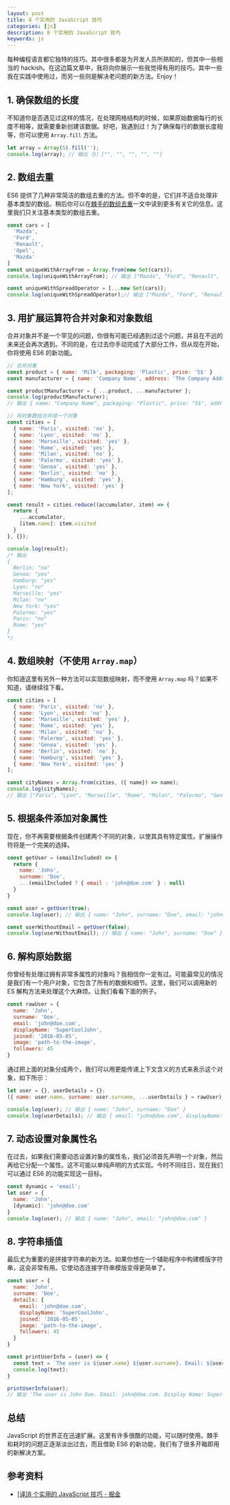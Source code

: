 ```yaml
---
layout: post
title: 8 个实用的 JavaScript 技巧
categories: [js]
description: 8 个实用的 JavaScript 技巧
keywords: js
---
```


每种编程语言都它独特的技巧。其中很多都是为开发人员所熟知的，但其中一些相当的 hackish。在这边篇文章中，我将向你展示一些我觉得有用的技巧。其中一些我在实践中使用过，而另一些则是解决老问题的新方法。Enjoy！

## 1. 确保数组的长度

不知道你是否遇见过这样的情况，在处理网格结构的时候，如果原始数据每行的长度不相等，就需要重新创建该数据。好吧，我遇到过！为了确保每行的数据长度相等，你可以使用 `Array.fill` 方法。

```js
let array = Array(5).fill('');
console.log(array); // 输出（5）["", "", "", "", ""]
```

## 2. 数组去重

ES6 提供了几种非常简洁的数组去重的方法。但不幸的是，它们并不适合处理非基本类型的数组。稍后你可以在[棘手的数组去重](https://devinduct.com/blogpost/17/handling-array-duplicates-can-be-tricky)一文中读到更多有关它的信息。这里我们只关注基本类型的数组去重。

```js
const cars = [
  'Mazda',
  'Ford',
  'Renault',
  'Opel',
  'Mazda'
]
const uniqueWithArrayFrom = Array.from(new Set(cars));
console.log(uniqueWithArrayFrom); // 输出 ["Mazda", "Ford", "Renault", "Opel"]

const uniqueWithSpreadOperator = [...new Set(cars)];
console.log(uniqueWithSpreadOperator);// 输出 ["Mazda", "Ford", "Renault", "Opel"]
```

## 3. 用扩展运算符合并对象和对象数组

合并对象并不是一个罕见的问题，你很有可能已经遇到过这个问题，并且在不远的未来还会再次遇到。不同的是，在过去你手动完成了大部分工作，但从现在开始，你将使用 ES6 的新功能。

```js
// 合并对象
const product = { name: 'Milk', packaging: 'Plastic', price: '5$' }
const manufacturer = { name: 'Company Name', address: 'The Company Address' }

const productManufacturer = { ...product, ...manufacturer };
console.log(productManufacturer);
// 输出 { name: "Company Name", packaging: "Plastic", price: "5$", address: "The Company Address" }

// 将对象数组合并成一个对象
const cities = [
  { name: 'Paris', visited: 'no' },
  { name: 'Lyon', visited: 'no' },
  { name: 'Marseille', visited: 'yes' },
  { name: 'Rome', visited: 'yes' },
  { name: 'Milan', visited: 'no' },
  { name: 'Palermo', visited: 'yes' },
  { name: 'Genoa', visited: 'yes' },
  { name: 'Berlin', visited: 'no' },
  { name: 'Hamburg', visited: 'yes' },
  { name: 'New York', visited: 'yes' }
];

const result = cities.reduce((accumulator, item) => {
  return {
    ...accumulator,
    [item.name]: item.visited
  }
}, {});

console.log(result);
/* 输出
{
  Berlin: "no"
  Genoa: "yes"
  Hamburg: "yes"
  Lyon: "no"
  Marseille: "yes"
  Milan: "no"
  New York: "yes"
  Palermo: "yes"
  Paris: "no"
  Rome: "yes"
}
*/
```

## 4. 数组映射（不使用 `Array.map`）

你知道这里有另外一种方法可以实现数组映射，而不使用 `Array.map` 吗？如果不知道，请继续往下看。

```js
const cities = [
  { name: 'Paris', visited: 'no' },
  { name: 'Lyon', visited: 'no' },
  { name: 'Marseille', visited: 'yes' },
  { name: 'Rome', visited: 'yes' },
  { name: 'Milan', visited: 'no' },
  { name: 'Palermo', visited: 'yes' },
  { name: 'Genoa', visited: 'yes' },
  { name: 'Berlin', visited: 'no' },
  { name: 'Hamburg', visited: 'yes' },
  { name: 'New York', visited: 'yes' }
];

const cityNames = Array.from(cities, ({ name}) => name);
console.log(cityNames);
// 输出 ["Paris", "Lyon", "Marseille", "Rome", "Milan", "Palermo", "Genoa", "Berlin", "Hamburg", "New York"]
```

## 5. 根据条件添加对象属性

现在，你不再需要根据条件创建两个不同的对象，以使其具有特定属性。扩展操作符将是一个完美的选择。

```js
const getUser = (emailIncluded) => {
  return {
    name: 'John',
    surname: 'Doe',
    ...(emailIncluded ? { email : 'john@doe.com' } : null)
  }
}

const user = getUser(true);
console.log(user); // 输出 { name: "John", surname: "Doe", email: "john@doe.com" }

const userWithoutEmail = getUser(false);
console.log(userWithoutEmail); // 输出 { name: "John", surname: "Doe" }
```

## 6. 解构原始数据

你曾经有处理过拥有非常多属性的对象吗？我相信你一定有过。可能最常见的情况是我们有一个用户对象，它包含了所有的数据和细节。这里，我们可以调用新的 ES 解构方法来处理这个大麻烦。让我们看看下面的例子。

```js
const rawUser = {
  name: 'John',
  surname: 'Doe',
  email: 'john@doe.com',
  displayName: 'SuperCoolJohn',
  joined: '2016-05-05',
  image: 'path-to-the-image',
  followers: 45
}
```

通过把上面的对象分成两个，我们可以用更能传递上下文含义的方式来表示这个对象，如下所示：

```js
let user = {}, userDetails = {};
({ name: user.name, surname: user.surname, ...userDetails } = rawUser);

console.log(user); // 输出 { name: "John", surname: "Doe" }
console.log(userDetails); // 输出 { email: "john@doe.com", displayName: "SuperCoolJohn", joined: "2016-05-05", image: "path-to-the-image", followers: 45 }
```

## 7. 动态设置对象属性名

在过去，如果我们需要动态设置对象的属性名，我们必须首先声明一个对象，然后再给它分配一个属性。这不可能以单纯声明的方式实现。今时不同往日，现在我们可以通过 ES6 的功能实现这一目标。

```js
const dynamic = 'email';
let user = {
  name: 'John',
  [dynamic]: 'john@doe.com'
}
console.log(user); // 输出 { name: "John", email: "john@doe.com" }
```

## 8. 字符串插值

最后尤为重要的是拼接字符串的新方法。如果你想在一个辅助程序中构建模版字符串，这会非常有用。它使动态连接字符串模版变得更简单了。

```js
const user = {
  name: 'John',
  surname: 'Doe',
  details: {
    email: 'john@doe.com',
    displayName: 'SuperCoolJohn',
    joined: '2016-05-05',
    image: 'path-to-the-image',
    followers: 45
  }
}

const printUserInfo = (user) => {
  const text = `The user is ${user.name} ${user.surname}. Email: ${user.details.email}. Display Name: ${user.details.displayName}. ${user.name} has ${user.details.followers} followers.`
  console.log(text);
}

printUserInfo(user);
// 输出 'The user is John Doe. Email: john@doe.com. Display Name: SuperCoolJohn. John has 45 followers.'
```

## 总结

JavaScript 的世界正在迅速扩展。这里有许多很酷的功能，可以随时使用。棘手和耗时的问题正逐渐淡出过去，而且借助 ES6 的新功能，我们有了很多开箱即用的新解决方案。

## 参考资料

- [[译]8 个实用的 JavaScript 技巧 - 掘金](https://juejin.im/post/5cff97276fb9a07ea420749f)
